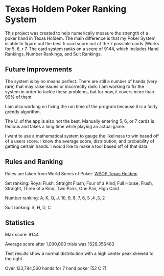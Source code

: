 # Texas Holdem Poker Ranking System

This project was created to help numerically measure the strength of a poker hand in Texas Holdem. The main difference is that my Poker System is able to figure out the best 5 card score out of the 7 possible cards (Works for 5, 6, r 7. The card system ranks on a score of 9144, which includes Hand Rankings, Number Rankings, and Suit Rankings.

## Future Improvements

The system is by no means perfect. There are still a number of hands (very rare) that may raise issues or incorrectly rank. I am working to fix the system in order to tackle these problems, but for now, it covers more than 99% of them.

I am also working on fixing the run time of the program because it is a fairly greedy algorithm.

The UI of the app is also not the best. Manually entering 5, 6, or 7 cards is tedious and takes a long time while playing an actual game.

I want to use a mathematical system to gauge the likeliness to win based off of a users score. I know the average score, distribution, and probability of getting certain hands. I would like to make a tool based off of that data.

## Rules and Ranking

Rules are taken from World Series of Poker: [WSOP Texas Holdem](http://www.wsop.com/poker-games/texas-holdem/rules/)

Set ranking: Royal Flush, Straight Flush, Four of a Kind, Full House, Flush, Straight, Three of a Kind, Two Pairs, One Pair, High Card

Number ranking: A, K, Q, J, 10, 9, 8, 7, 6, 5 ,4 ,3, 2

Suit ranking: S, H, D, C


## Statistics

Max score: 9144

Average score after 1,000,000 trials was 1626.356483

Test results show a normal distribution with a high center peak skewed to the right

Over 133,784,560 hands for 7 hand poker (52 C 7)
